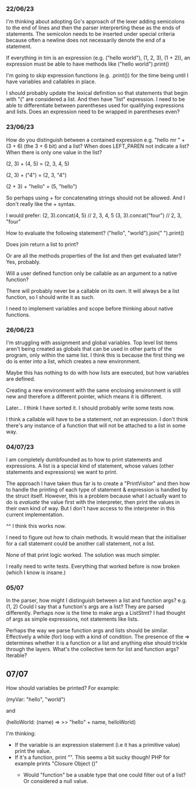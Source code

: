 ### 22/06/23
I'm thinking about adopting Go's approach of the lexer adding semicolons to the end of lines and then the parser interprerting these as the ends of statements. The semicolon needs to be inserted under special criteria because often a newline does not necessarily denote the end of a statement.

If everything in tim is an expression (e.g. ("hello world"), (1, 2, 3), (1 + 2)), an expression must be able to have methods like ("hello world").print()

I'm going to skip expression functions (e.g. .print()) for the time being until I have variables and callables in place.

I should probably update the lexical definition so that statements that begin with "(" are considered a list. And then have "list" expression. I need to be able to differentiate between parentheses used for qualifying expressions and lists. Does an expression need to be wrapped in parentheses even?

### 23/06/23
How do you distinguish between a contained expression e.g. "hello mr " + (3 + 6) (the 3 + 6 bit) and a list? When does LEFT_PAREN not indicate a list? When there is only one value in the list?

(2, 3) + (4, 5) = (2, 3, 4, 5)

(2, 3) + ("4") = (2, 3, "4")

(2 + 3) + "hello" = (5, "hello")

So perhaps using + for concatenating strings should not be allowed. And I don't really like the + syntax.

I would prefer:
(2, 3).concat(4, 5) // 2, 3, 4, 5
(3, 3).concat("four") // 2, 3, "four"

How to evaluate the following statement?
("hello", "world").join(" ").print()

Does join return a list to print?

Or are all the methods properties of the list and then get evaluated later? Yes, probably.

Will a user defined function only be callable as an argument to a native function?

There will probably never be a callable on its own. It will always be a list function, so I should write it as such.

I need to implement variables and scope before thinking about native functions.

### 26/06/23

I'm struggling with assignment and global variables. Top level list items aren't being created as globals that can be used in other parts of the program, only within the same list. I think this is because the first thing we do is enter into a list, which creates a new environment.

Maybe this has nothing to do with how lists are executed, but how variables are defined.

Creating a new environment with the same enclosing environment is still new and therefore a different pointer, which means it is different.

Later... I think I have sorted it. I should probably write some tests now.

I think a callable will have to be a statement, not an expression. I don't think there's any instance of a function that will not be attached to a list in some way.

### 04/07/23

I am completely dumbfounded as to how to print statements and expressions. A list is a special kind of statement, whose values (other statements and expressions) we want to print.

The approach I have taken thus far is to create a "PrintVisitor" and then how to handle the printing of each type of statement & expression is handled by the struct itself. However, this is a problem because what I actually want to do is _evaluate_ the value first with the interpreter, then print the values in their own kind of way. But I don't have access to the interpreter in this current implementation.

^^ I think this works now.

I need to figure out how to chain methods. It would mean that the initialiser for a call statement could be another call statement, not a list.

None of that print logic worked. The solution was much simpler.

I really need to write tests. Everything that worked before is now broken (which I know is insane.)

### 05/07

In the parser, how might I distinguish between a list and function args? e.g. (1, 2) Could I say that a function's args are a list? They are parsed differently. Perhaps now is the time to make args a ListStmt? I had thought of args as simple expressions, not statements like lists.

Perhaps the way we parse function args and lists should be similar. Effectively a while (for) loop with a kind of condition. The presence of the => determines whether it is a function or a list and anything else should trickle through the layers. What's the collective term for list and function args? Iterable?

## 07/07

How should variables be printed? For example:

(myVar: "hello", "world")

and

(helloWorld: (name) => >> "hello" + name, helloWorld)

I'm thinking:
- If the variable is an expression statement (i.e it has a primitive value) print the value.
- If it's a function, print "<function>". This seems a bit sucky though! PHP for example prints "Closure Object ()"
    - Would "function" be a usable type that one could filter out of a list? Or considered a null value.